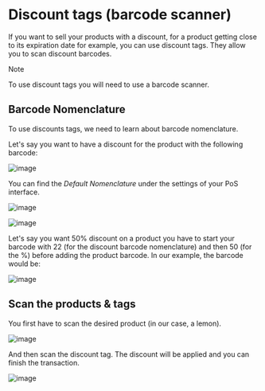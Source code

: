 # Discount tags (barcode scanner)

If you want to sell your products with a discount, for a product getting
close to its expiration date for example, you can use discount tags.
They allow you to scan discount barcodes.

<div class="note">

<div class="title">

Note

</div>

To use discount tags you will need to use a barcode scanner.

</div>

## Barcode Nomenclature

To use discounts tags, we need to learn about barcode nomenclature.

Let's say you want to have a discount for the product with the following
barcode:

![image](discount_tags/discount_tags01.png)

You can find the *Default Nomenclature* under the settings of your PoS
interface.

![image](discount_tags/discount_tags02.png)

![image](discount_tags/discount_tags03.png)

Let's say you want 50% discount on a product you have to start your
barcode with 22 (for the discount barcode nomenclature) and then 50 (for
the %) before adding the product barcode. In our example, the barcode
would be:

![image](discount_tags/discount_tags04.png)

## Scan the products & tags

You first have to scan the desired product (in our case, a lemon).

![image](discount_tags/discount_tags05.png)

And then scan the discount tag. The discount will be applied and you can
finish the transaction.

![image](discount_tags/discount_tags06.png)
